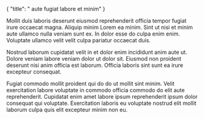 {
  "title": " aute fugiat labore et minim"
}

Mollit duis laboris deserunt eiusmod reprehenderit officia tempor fugiat irure occaecat magna. Aliquip minim Lorem ea minim. Sint ut nisi et minim aute ullamco nulla veniam sunt ex. In dolor esse do culpa enim enim. Voluptate ullamco velit velit culpa pariatur occaecat duis.

Nostrud laborum cupidatat velit in et dolor enim incididunt anim aute ut. Dolore veniam labore veniam dolor ut dolor sit. Eiusmod non proident deserunt nisi anim officia est laborum. Officia laboris sint sunt ea irure excepteur consequat.

Fugiat commodo mollit proident qui do do ut mollit sint minim. Velit exercitation labore voluptate in commodo officia commodo do elit aute reprehenderit. Cupidatat enim amet labore ipsum reprehenderit ipsum dolor consequat qui voluptate. Exercitation laboris eu voluptate nostrud elit mollit laborum culpa quis elit excepteur minim non eu.